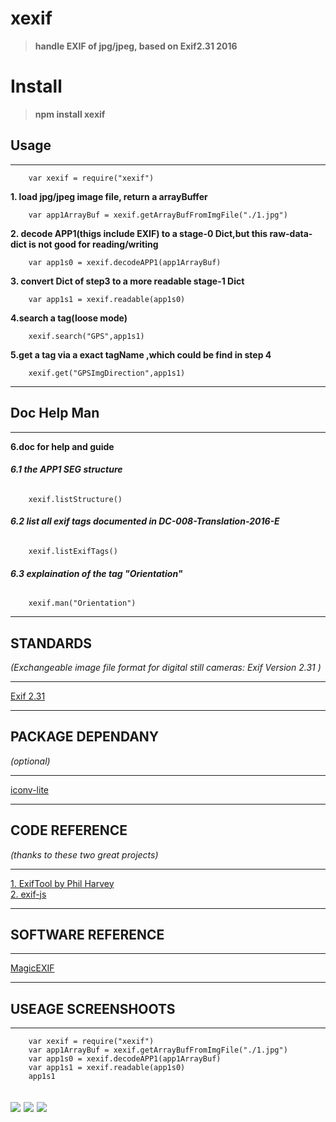 # xexif
>__handle EXIF of jpg/jpeg, based on Exif2.31 2016__

# Install

>__npm install xexif__


## Usage
-------------------------------------------------------

        var xexif = require("xexif")
__1. load jpg/jpeg image file, return a arrayBuffer__  

        var app1ArrayBuf = xexif.getArrayBufFromImgFile("./1.jpg")  
__2. decode APP1(thigs include EXIF) to a stage-0 Dict,but this raw-data-dict is not good for reading/writing__

        var app1s0 = xexif.decodeAPP1(app1ArrayBuf)
__3. convert Dict of step3 to a more readable stage-1 Dict__

        var app1s1 = xexif.readable(app1s0)    
__4.search a tag(loose mode)__  

        xexif.search("GPS",app1s1)
__5.get a tag  via a exact tagName ,which could be find in step 4__

        xexif.get("GPSImgDirection",app1s1)
-------------------------------------------------------

## Doc Help Man
-------------------------------------------------------
__6.doc for help and guide__  

###### __6.1 the APP1 SEG structure__  

        xexif.listStructure()
###### __6.2 list all exif tags documented in DC-008-Translation-2016-E__  

        xexif.listExifTags()
###### __6.3 explaination of the tag "Orientation"__

        xexif.man("Orientation")
-------------------------------------------------------


## STANDARDS
_(Exchangeable image file format for digital still cameras: Exif Version 2.31 )_

---------------------------------------------------------------------------------------
[Exif 2.31](http://www.cipa.jp/std/documents/e/DC-008-Translation-2016-E.pdf)  

---------------------------------------------------------------------------------------

## PACKAGE DEPENDANY
_(optional)_

---------------------------------------------------------
[iconv-lite](https://www.npmjs.com/package/iconv-lite)

----------------------------------------------------------

## CODE REFERENCE
_(thanks to these two great projects)_

------------------------------------------------------------------
[1. ExifTool by Phil Harvey](http://owl.phy.queensu.ca/~phil/exiftool)  
[2. exif-js](https://github.com/exif-js/exif-js)

--------------------------------------------------------------------


## SOFTWARE REFERENCE

----------------------------------------
[MagicEXIF](http://www.magicexif.com/)  

----------------------------------------


## USEAGE SCREENSHOOTS

----------------------------------------------

        var xexif = require("xexif")
        var app1ArrayBuf = xexif.getArrayBufFromImgFile("./1.jpg")
        var app1s0 = xexif.decodeAPP1(app1ArrayBuf)
        var app1s1 = xexif.readable(app1s0)
        app1s1

![](xexif/Images/app1s1.0.png)
![](xexif/Images/app1s1.1.png)
![](xexif/Images/app1s1.2.png)
----------------------------------------------


